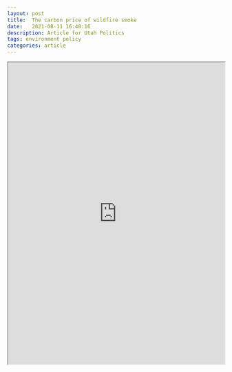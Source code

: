 ```yaml
---
layout: post
title:  The carbon price of wildfire smoke
date:   2021-08-11 16:40:16
description: Article for Utah Politics
tags: environment policy
categories: article
---
```


<iframe src="https://utahpolicy.com/politics/60552-the-carbon-price-of-wildfire-smoke" width="100%" height="700"></iframe>